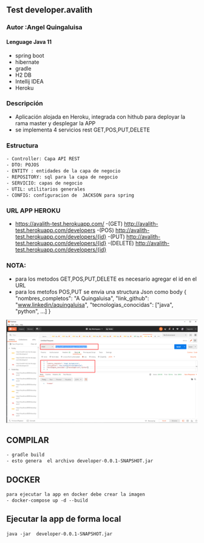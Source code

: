 ## Test developer.avalith
### Autor :Angel Quingaluisa

#### Lenguage Java 11
 - spring boot
 - hibernate
 - gradle
 - H2 DB
 - Intellij IDEA
 - Heroku

### Descripción 
   - Aplicación alojada en Heroku, integrada con hithub  para deployar la rama master y desplegar la APP
   - se implementa 4 servicios rest GET,POS,PUT,DELETE
### Estructura
    - Controller: Capa API REST
    - DTO: POJOS 
    - ENTITY : entidades de la capa de negocio
    - REPOSITORY: sql para la capa de negocio
    - SERVICIO: capas de negocio
    - UTIL: utilitarios generales
    - CONFIG: configuracion de  JACKSON para spring 
### URL APP HEROKU
   - https://avalith-test.herokuapp.com/
   -(GET) http://avalith-test.herokuapp.com/developers
   -(POS) http://avalith-test.herokuapp.com/developers/{id}
   -(PUT) http://avalith-test.herokuapp.com/developers/{id}
   -(DELETE) http://avalith-test.herokuapp.com/developers/{id}
### NOTA: 
   - para los metodos GET,POS,PUT,DELETE es necesario agregar el id en el URL
   - para los metofos POS,PUT se envia una structura Json como body
    {
    "nombres_completos": "A Quingaluisa",
    "link_github": "www.linkedin/aquingaluisa",
    "tecnologias_conocidas": ["java", "python", ...]
    }
   
![alt text](https://raw.githubusercontent.com/angelquin1986/developer.avalith/master/assert/ejemplo1.png)      

## COMPILAR
    - gradle build
    - esto genera  el archivo developer-0.0.1-SNAPSHOT.jar   
## DOCKER
    para ejecutar la app en docker debe crear la imagen 
    - docker-compose up -d --build

## Ejecutar la app de forma local
    java -jar  developer-0.0.1-SNAPSHOT.jar
